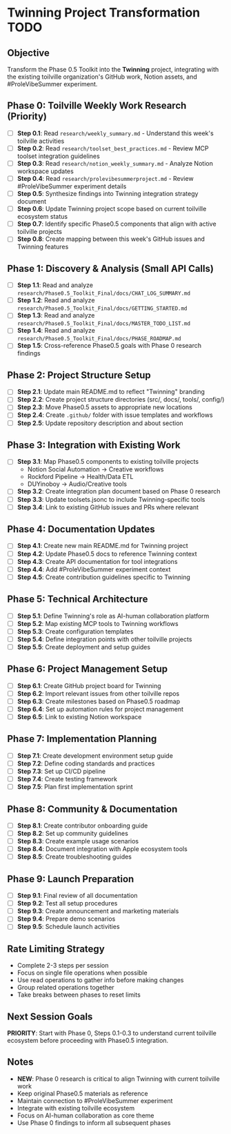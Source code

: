 # Twinning Project Transformation TODO

## Objective
Transform the Phase 0.5 Toolkit into the **Twinning** project, integrating with the existing toilville organization's GitHub work, Notion assets, and #ProleVibeSummer experiment.

## Phase 0: Toilville Weekly Work Research (Priority)
- [ ] **Step 0.1**: Read `research/weekly_summary.md` - Understand this week's toilville activities
- [ ] **Step 0.2**: Read `research/toolset_best_practices.md` - Review MCP toolset integration guidelines  
- [ ] **Step 0.3**: Read `research/notion_weekly_summary.md` - Analyze Notion workspace updates
- [ ] **Step 0.4**: Read `research/prolevibesummerproject.md` - Review #ProleVibeSummer experiment details
- [ ] **Step 0.5**: Synthesize findings into Twinning integration strategy document
- [ ] **Step 0.6**: Update Twinning project scope based on current toilville ecosystem status
- [ ] **Step 0.7**: Identify specific Phase0.5 components that align with active toilville projects
- [ ] **Step 0.8**: Create mapping between this week's GitHub issues and Twinning features

## Phase 1: Discovery & Analysis (Small API Calls)
- [ ] **Step 1.1**: Read and analyze `research/Phase0.5_Toolkit_Final/docs/CHAT_LOG_SUMMARY.md`
- [ ] **Step 1.2**: Read and analyze `research/Phase0.5_Toolkit_Final/docs/GETTING_STARTED.md`
- [ ] **Step 1.3**: Read and analyze `research/Phase0.5_Toolkit_Final/docs/MASTER_TODO_LIST.md`
- [ ] **Step 1.4**: Read and analyze `research/Phase0.5_Toolkit_Final/docs/PHASE_ROADMAP.md`
- [ ] **Step 1.5**: Cross-reference Phase0.5 goals with Phase 0 research findings

## Phase 2: Project Structure Setup
- [ ] **Step 2.1**: Update main README.md to reflect "Twinning" branding
- [ ] **Step 2.2**: Create project structure directories (src/, docs/, tools/, config/)
- [ ] **Step 2.3**: Move Phase0.5 assets to appropriate new locations
- [ ] **Step 2.4**: Create `.github/` folder with issue templates and workflows
- [ ] **Step 2.5**: Update repository description and about section

## Phase 3: Integration with Existing Work
- [ ] **Step 3.1**: Map Phase0.5 components to existing toilville projects
  - Notion Social Automation → Creative workflows
  - Rockford Pipeline → Health/Data ETL
  - DUYinoboy → Audio/Creative tools
- [ ] **Step 3.2**: Create integration plan document based on Phase 0 research
- [ ] **Step 3.3**: Update toolsets.jsonc to include Twinning-specific tools
- [ ] **Step 3.4**: Link to existing GitHub issues and PRs where relevant

## Phase 4: Documentation Updates
- [ ] **Step 4.1**: Create new main README.md for Twinning project
- [ ] **Step 4.2**: Update Phase0.5 docs to reference Twinning context
- [ ] **Step 4.3**: Create API documentation for tool integrations
- [ ] **Step 4.4**: Add #ProleVibeSummer experiment context
- [ ] **Step 4.5**: Create contribution guidelines specific to Twinning

## Phase 5: Technical Architecture
- [ ] **Step 5.1**: Define Twinning's role as AI-human collaboration platform
- [ ] **Step 5.2**: Map existing MCP tools to Twinning workflows
- [ ] **Step 5.3**: Create configuration templates
- [ ] **Step 5.4**: Define integration points with other toilville projects
- [ ] **Step 5.5**: Create deployment and setup guides

## Phase 6: Project Management Setup
- [ ] **Step 6.1**: Create GitHub project board for Twinning
- [ ] **Step 6.2**: Import relevant issues from other toilville repos
- [ ] **Step 6.3**: Create milestones based on Phase0.5 roadmap
- [ ] **Step 6.4**: Set up automation rules for project management
- [ ] **Step 6.5**: Link to existing Notion workspace

## Phase 7: Implementation Planning
- [ ] **Step 7.1**: Create development environment setup guide
- [ ] **Step 7.2**: Define coding standards and practices
- [ ] **Step 7.3**: Set up CI/CD pipeline
- [ ] **Step 7.4**: Create testing framework
- [ ] **Step 7.5**: Plan first implementation sprint

## Phase 8: Community & Documentation
- [ ] **Step 8.1**: Create contributor onboarding guide
- [ ] **Step 8.2**: Set up community guidelines
- [ ] **Step 8.3**: Create example usage scenarios
- [ ] **Step 8.4**: Document integration with Apple ecosystem tools
- [ ] **Step 8.5**: Create troubleshooting guides

## Phase 9: Launch Preparation
- [ ] **Step 9.1**: Final review of all documentation
- [ ] **Step 9.2**: Test all setup procedures
- [ ] **Step 9.3**: Create announcement and marketing materials
- [ ] **Step 9.4**: Prepare demo scenarios
- [ ] **Step 9.5**: Schedule launch activities

## Rate Limiting Strategy
- Complete 2-3 steps per session
- Focus on single file operations when possible
- Use read operations to gather info before making changes
- Group related operations together
- Take breaks between phases to reset limits

## Next Session Goals
**PRIORITY**: Start with Phase 0, Steps 0.1-0.3 to understand current toilville ecosystem before proceeding with Phase0.5 integration.

## Notes
- **NEW**: Phase 0 research is critical to align Twinning with current toilville work
- Keep original Phase0.5 materials as reference
- Maintain connection to #ProleVibeSummer experiment
- Integrate with existing toilville ecosystem
- Focus on AI-human collaboration as core theme
- Use Phase 0 findings to inform all subsequent phases